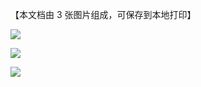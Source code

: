 【本文档由 3 张图片组成，可保存到本地打印】

![](https://pic.imgdb.cn/item/666454475e6d1bfa05a23101.jpg)

![](https://pic.imgdb.cn/item/666454485e6d1bfa05a2326f.jpg)

![](https://pic.imgdb.cn/item/666454495e6d1bfa05a23392.jpg)